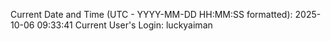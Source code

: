 Current Date and Time (UTC - YYYY-MM-DD HH:MM:SS formatted): 2025-10-06 09:33:41
Current User's Login: luckyaiman
